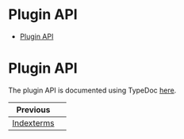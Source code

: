 <!--
  DO NOT EDIT THIS FILE DIRECTLY!
  It is generated by djockey.
-->
# Plugin API

- [Plugin API](../plugins/plugin_api.md#Plugin-API)

<div id="Plugin-API" class="section" id="Plugin-API">

# Plugin API

The plugin API is documented using TypeDoc [here](../api/index.html).

</div>


| Previous |  |
| - | - |
| [Indexterms](../plugins/indexterms.md) |  |